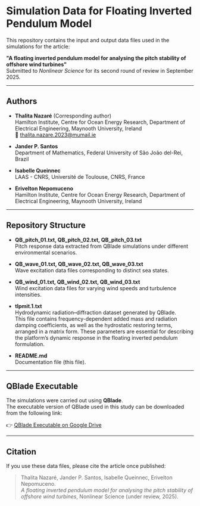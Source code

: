 # Simulation Data for Floating Inverted Pendulum Model

This repository contains the input and output data files used in the simulations for the article:

**"A floating inverted pendulum model for analysing the pitch stability of offshore wind turbines"**  
Submitted to *Nonlinear Science* for its second round of review in September 2025.

---

## Authors

- **Thalita Nazaré** (Corresponding author)  
  Hamilton Institute, Centre for Ocean Energy Research, Department of Electrical Engineering, Maynooth University, Ireland  
  📧 thalita.nazare.2023@mumail.ie  

- **Jander P. Santos**  
  Department of Mathematics, Federal University of São João del-Rei, Brazil  

- **Isabelle Queinnec**  
  LAAS - CNRS, Université de Toulouse, CNRS, France  

- **Erivelton Nepomuceno**  
  Hamilton Institute, Centre for Ocean Energy Research, Department of Electrical Engineering, Maynooth University, Ireland  

---

## Repository Structure

- **QB_pitch_01.txt, QB_pitch_02.txt, QB_pitch_03.txt**  
  Pitch response data extracted from QBlade simulations under different environmental scenarios.

- **QB_wave_01.txt, QB_wave_02.txt, QB_wave_03.txt**  
  Wave excitation data files corresponding to distinct sea states.

- **QB_wind_01.txt, QB_wind_02.txt, QB_wind_03.txt**  
  Wind excitation data files for varying wind speeds and turbulence intensities.

- **tlpmit.1.txt**  
  Hydrodynamic radiation–diffraction dataset generated by QBlade.  
  This file contains frequency-dependent added mass and radiation damping coefficients, as well as the hydrostatic restoring terms, arranged in a matrix form. These parameters are essential for describing the platform’s dynamic response in the floating inverted pendulum formulation.

- **README.md**  
  Documentation file (this file).

---

## QBlade Executable

The simulations were carried out using **QBlade**.  
The executable version of QBlade used in this study can be downloaded from the following link:  

👉 [QBlade Executable on Google Drive](https://drive.google.com/file/d/1SMEhX2tq-kBDL91CKqsFs6wUpr0ksaWV/view?usp=share_link)

---

## Citation

If you use these data files, please cite the article once published:

> Thalita Nazaré, Jander P. Santos, Isabelle Queinnec, Erivelton Nepomuceno.  
> *A floating inverted pendulum model for analysing the pitch stability of offshore wind turbines*, Nonlinear Science (under review, 2025).
